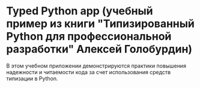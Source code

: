 # Typed Python app (учебный пример из книги "Типизированный Python для профессиональной разработки" Алексей Голобурдин)
В этом учебном приложении демонстрируются практики повышения надежности и читаемости кода за счет использования средств типизации в Python.
